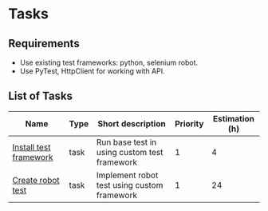# Tasks

## Requirements

* Use existing test frameworks: python, selenium robot.
* Use PyTest, HttpClient for working with API.

## List of Tasks

| Name                                                  | Type | Short description                            | Priority | Estimation (h) |
| ----------------------------------------------------- | ---- | ---------------------------------------------| -------- | -------------- |
| [Install test framework](./investigate-web/readme.md) | task | Run base test in using custom test framework | 1        | 4              |
| [Create robot test](./task-web/readme.md)             | task | Implement robot test using custom framework  | 1        | 24             |
